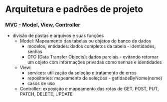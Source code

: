 # Arquitetura e padrões de projeto

### MVC - Model, View, Controller
- divisão de pastas e arquivos e suas funções
    - Model: Mapeamento das tabelas ou objetos do banco de dados
        - modelos, entidades: dados completos da tabela - identidades, senhas
        - DTO (Data Transfer Objects): dados parciais - evitando retornar um objeto com informações privadas como senhas e identidades
    - View: 
        - services: utilização da seleção e tratamento de erros
        - repositories: mapeamento de seleções - getIdadeByNome(nome)
        - casos de uso
    - Controller: exposição e mapeamento das rotas de GET, POST, PUT, PATCH, DELETE, UPDATE